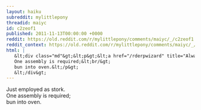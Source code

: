 ```yaml
---
layout: haiku
subreddit: mylittlepony
threadid: maiyc
id: c2zeof1
published: 2011-11-13T00:00:00 +0000
reddit: https://old.reddit.com/r/mylittlepony/comments/maiyc/_/c2zeof1
reddit_context: https://old.reddit.com/r/mylittlepony/comments/maiyc/_/c2zeof1?context=3
html: |
   &lt;div class="md"&gt;&lt;p&gt;&lt;a href="/rderpwizard" title="Always Relevant / Loyalty And Honesty / Paper Bag Princess"&gt;&lt;/a&gt; Just employed as stork.&lt;br/&gt;
   One assembly is required;&lt;br/&gt;
   bun into oven.&lt;/p&gt;
   &lt;/div&gt;
---
```


[](/rderpwizard "Always Relevant / Loyalty And Honesty / Paper Bag Princess") Just employed as stork.  
One assembly is required;  
bun into oven.